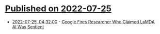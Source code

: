 # [Published on 2022-07-25](index.md)

* [2022-07-25, 04:32:00](https://soylentnews.org/article.pl?sid=22/07/24/1339227&from=rss) - [Google Fires Researcher Who Claimed LaMDA AI Was Sentient](https://soylentnews.org/article.pl?sid=22/07/24/1339227&from=rss)
